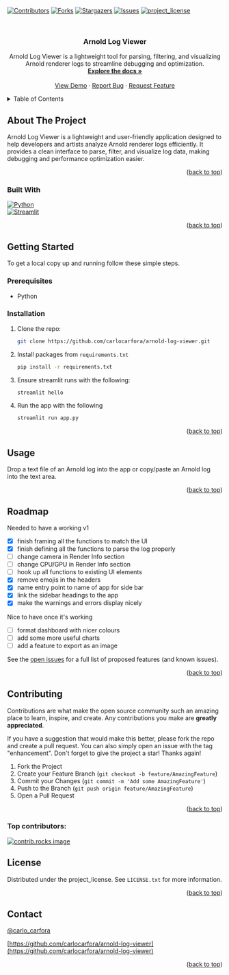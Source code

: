 <a id="readme-top"></a>

[![Contributors][contributors-shield]][contributors-url]
[![Forks][forks-shield]][forks-url]
[![Stargazers][stars-shield]][stars-url]
[![Issues][issues-shield]][issues-url]
[![project_license][license-shield]][license-url]

<!-- PROJECT LOGO -->
<br />
<div align="center">

<h3 align="center">Arnold Log Viewer</h3>

  <p align="center">
    Arnold Log Viewer is a lightweight tool for parsing, filtering, and visualizing Arnold renderer logs to streamline debugging and optimization. 
    <br />
    <a href="https://github.com/carlocarfora/arnold-log-viewer"><strong>Explore the docs »</strong></a>
    <br />
    <br />
    <a href="https://carlocarfora-arnold-log-viewer-app-c0imqg.streamlit.app/">View Demo</a>
    &middot;
    <a href="https://github.com/carlocarfora/arnold-log-viewer/issues/new?labels=bug&template=bug-report---.md">Report Bug</a>
    &middot;
    <a href="https://github.com/carlocarfora/arnold-log-viewer/issues/new?labels=enhancement&template=feature-request---.md">Request Feature</a>
  </p>
</div>


<!-- TABLE OF CONTENTS -->
<details>
  <summary>Table of Contents</summary>
  <ol>
    <li>
      <a href="#about-the-project">About The Project</a>
      <ul>
        <li><a href="#built-with">Built With</a></li>
      </ul>
    </li>
    <li>
      <a href="#getting-started">Getting Started</a>
      <ul>
        <li><a href="#prerequisites">Prerequisites</a></li>
        <li><a href="#installation">Installation</a></li>
      </ul>
    </li>
    <li><a href="#usage">Usage</a></li>
    <li><a href="#roadmap">Roadmap</a></li>
    <li><a href="#contributing">Contributing</a></li>
    <li><a href="#license">License</a></li>
    <li><a href="#contact">Contact</a></li>
    <li><a href="#acknowledgments">Acknowledgments</a></li>
  </ol>
</details>


<!-- ABOUT THE PROJECT -->
## About The Project

Arnold Log Viewer is a lightweight and user-friendly application designed to help developers and artists analyze Arnold renderer logs efficiently. It provides a clean interface to parse, filter, and visualize log data, making debugging and performance optimization easier.

<p align="right">(<a href="#readme-top">back to top</a>)</p>


### Built With

[![Python][Python]][python-url]  
[![Streamlit][Streamlit]][streamlit-url]

<p align="right">(<a href="#readme-top">back to top</a>)</p>


<!-- GETTING STARTED -->
## Getting Started

To get a local copy up and running follow these simple steps.

### Prerequisites

- Python

### Installation

1. Clone the repo:
    ```sh
    git clone https://github.com/carlocarfora/arnold-log-viewer.git
    ```
2. Install packages from `requirements.txt`
    ```sh
    pip install -r requirements.txt
    ```
3. Ensure streamlit runs with the following:
    ```sh
    streamlit hello
    ```
4. Run the app with the following
    ```sh
    streamlit run app.py
    ```

<p align="right">(<a href="#readme-top">back to top</a>)</p>



<!-- USAGE EXAMPLES -->
## Usage

Drop a text file of an Arnold log into the app or copy/paste an Arnold log into the text area.


<p align="right">(<a href="#readme-top">back to top</a>)</p>



<!-- ROADMAP -->
## Roadmap

Needed to have a working v1
- [x] finish framing all the functions to match the UI
- [x] finish defining all the functions to parse the log properly
- [ ] change camera in Render Info section
- [ ] change CPU/GPU in Render Info section
- [ ] hook up all functions to existing UI elements
- [x] remove emojis in the headers
- [x] name entry point to name of app for side bar
- [x] link the sidebar headings to the app
- [x] make the warnings and errors display nicely

Nice to have once it's working
- [ ] format dashboard with nicer colours
- [ ] add some more useful charts
- [ ] add a feature to export as an image

See the [open issues](https://github.com/carlocarfora/arnold-log-viewer/issues) for a full list of proposed features (and known issues).

<p align="right">(<a href="#readme-top">back to top</a>)</p>


<!-- CONTRIBUTING -->
## Contributing

Contributions are what make the open source community such an amazing place to learn, inspire, and create. Any contributions you make are **greatly appreciated**.

If you have a suggestion that would make this better, please fork the repo and create a pull request. You can also simply open an issue with the tag "enhancement".
Don't forget to give the project a star! Thanks again!

1. Fork the Project
2. Create your Feature Branch (`git checkout -b feature/AmazingFeature`)
3. Commit your Changes (`git commit -m 'Add some AmazingFeature'`)
4. Push to the Branch (`git push origin feature/AmazingFeature`)
5. Open a Pull Request

<p align="right">(<a href="#readme-top">back to top</a>)</p>

### Top contributors:

<a href="https://github.com/carlocarfora/arnold-log-viewer/graphs/contributors">
  <img src="https://contrib.rocks/image?repo=carlocarfora/arnold-log-viewer" alt="contrib.rocks image" />
</a>


<!-- LICENSE -->
## License

Distributed under the project_license. See `LICENSE.txt` for more information.

<p align="right">(<a href="#readme-top">back to top</a>)</p>


<!-- CONTACT -->
## Contact

[@carlo_carfora](https://twitter.com/carlo_carfora)

[https://github.com/carlocarfora/arnold-log-viewer](https://github.com/carlocarfora/arnold-log-viewer)

<p align="right">(<a href="#readme-top">back to top</a>)</p>


<!-- ACKNOWLEDGMENTS -->
<!--
## Acknowledgments
* []()
* []()
* []()
<p align="right">(<a href="#readme-top">back to top</a>)</p>
 -->


<!-- MARKDOWN LINKS & IMAGES -->
<!-- https://www.markdownguide.org/basic-syntax/#reference-style-links -->
[contributors-shield]: https://img.shields.io/github/contributors/carlocarfora/arnold-log-viewer.svg?style=for-the-badge
[contributors-url]: https://github.com/carlocarfora/arnold-log-viewer/graphs/contributors
[forks-shield]: https://img.shields.io/github/forks/carlocarfora/arnold-log-viewer.svg?style=for-the-badge
[forks-url]: https://github.com/carlocarfora/arnold-log-viewer/network/members
[stars-shield]: https://img.shields.io/github/stars/carlocarfora/arnold-log-viewer.svg?style=for-the-badge
[stars-url]: https://github.com/carlocarfora/arnold-log-viewer/stargazers
[issues-shield]: https://img.shields.io/github/issues/carlocarfora/arnold-log-viewer.svg?style=for-the-badge
[issues-url]: https://github.com/carlocarfora/arnold-log-viewer/issues
[license-shield]: https://img.shields.io/github/license/carlocarfora/arnold-log-viewer.svg?style=for-the-badge
[license-url]: https://github.com/carlocarfora/arnold-log-viewer/blob/master/LICENSE.txt
[linkedin-shield]: https://img.shields.io/badge/-LinkedIn-black.svg?style=for-the-badge&logo=linkedin&colorB=555
[linkedin-url]: https://linkedin.com/in/carlocarfora
[Python]: https://img.shields.io/badge/Python-3776AB?logo=python&logoColor=fff
[python-url]: https://www.python.org/
[Streamlit]: https://img.shields.io/badge/Streamlit-000?logo=streamlit&logoColor=fff
[streamlit-url]: https://streamlit.io/